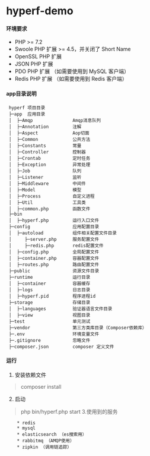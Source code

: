 # hyperf-demo

#### 环境要求
* PHP >= 7.2
* Swoole PHP 扩展 >= 4.5，并关闭了 Short Name
* OpenSSL PHP 扩展
* JSON PHP 扩展
* PDO PHP 扩展 （如需要使用到 MySQL 客户端）
* Redis PHP 扩展 （如需要使用到 Redis 客户端） 
 

#### app目录说明
```
 hyperf 项目目录
 ├─app  应用目录
 │  ├─Amqp               Amqp消息队列
 │  ├─Annotation         注解 
 │  ├─Aspect             Aop切面 
 │  ├─Common             公共方法 
 │  ├─Constants          常量
 │  ├─Controller         控制器
 │  ├─Crontab            定时任务
 │  ├─Exception          异常处理
 │  ├─Job                队列
 │  ├─Listener           监听
 │  ├─Middleware         中间件
 │  ├─Model              模型
 │  ├─Process            自定义进程
 │  ├─Util               工具类
 │  ├─common.php         函数文件
 ├─bin           
 │  ├─hyperf.php         运行入口文件
 ├─config                应用配置目录
 │  ├─autoload           组件相关配置文件目录
 │     ├─server.php      服务配置文件
 │     ├─redis.php       redis配置文件
 │  ├─config.php         全局配置文件 
 │  ├─container.php      容器配置文件   
 │  ├─routes.php         路由配置文件   
 ├─public                资源文件目录 
 ├─runtime               运行目录
 │  ├─container          容器缓存
 │  ├─logs               日志目录
 │  ├─hyperf.pid         程序进程id
 ├─storage               存储目录 
 │  ├─languages          验证器语言文件目录
 │  ├─view               视图目录 
 ├─test                  单元测试 
 ├─vendor                第三方类库目录（Composer依赖库）
 ├─.env                  环境变量文件
 ├─.gitignore            忽略文件
 ├─composer.json         composer 定义文件
```

#### 运行

1. 安装依赖文件
> composer install
2. 启动
> php bin/hyperf.php start
3.使用到的服务
```
    * redis
    * mysql
    * elasticsearch （es搜索用）
    * rabbitmq （AMQP使用）
    * zipkin （调用链追踪）
```
